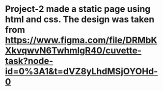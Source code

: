 # Project-2 made a static page using html and css. The design was taken from https://www.figma.com/file/DRMbKXkvqwvN6TwhmlgR40/cuvette-task?node-id=0%3A1&t=dVZ8yLhdMSjOYOHd-0
